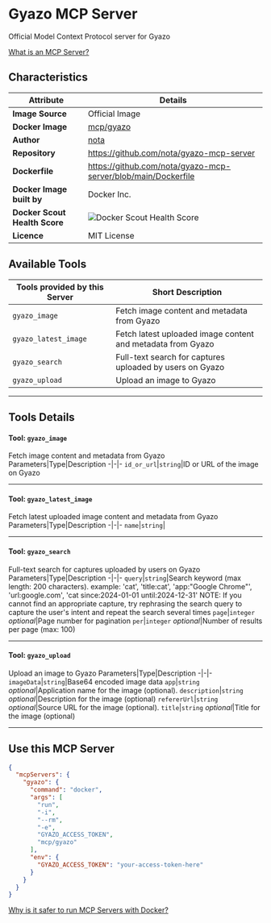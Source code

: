 # Gyazo MCP Server

Official Model Context Protocol server for Gyazo

[What is an MCP Server?](https://www.anthropic.com/news/model-context-protocol)

## Characteristics
Attribute|Details|
|-|-|
**Image Source**|Official Image
**Docker Image**|[mcp/gyazo](https://hub.docker.com/repository/docker/mcp/gyazo)
**Author**|[nota](https://github.com/nota)
**Repository**|https://github.com/nota/gyazo-mcp-server
**Dockerfile**|https://github.com/nota/gyazo-mcp-server/blob/main/Dockerfile
**Docker Image built by**|Docker Inc.
**Docker Scout Health Score**| ![Docker Scout Health Score](https://api.scout.docker.com/v1/policy/insights/org-image-score/badge/mcp/gyazo)
**Licence**|MIT License

## Available Tools
Tools provided by this Server|Short Description
-|-
`gyazo_image`|Fetch image content and metadata from Gyazo|
`gyazo_latest_image`|Fetch latest uploaded image content and metadata from Gyazo|
`gyazo_search`|Full-text search for captures uploaded by users on Gyazo|
`gyazo_upload`|Upload an image to Gyazo|

---
## Tools Details

#### Tool: **`gyazo_image`**
Fetch image content and metadata from Gyazo
Parameters|Type|Description
-|-|-
`id_or_url`|`string`|ID or URL of the image on Gyazo

---
#### Tool: **`gyazo_latest_image`**
Fetch latest uploaded image content and metadata from Gyazo
Parameters|Type|Description
-|-|-
`name`|`string`|

---
#### Tool: **`gyazo_search`**
Full-text search for captures uploaded by users on Gyazo
Parameters|Type|Description
-|-|-
`query`|`string`|Search keyword (max length: 200 characters). example: 'cat', 'title:cat', 'app:"Google Chrome"', 'url:google.com', 'cat since:2024-01-01 until:2024-12-31' NOTE: If you cannot find an appropriate capture, try rephrasing the search query to capture the user's intent and repeat the search several times
`page`|`integer` *optional*|Page number for pagination
`per`|`integer` *optional*|Number of results per page (max: 100)

---
#### Tool: **`gyazo_upload`**
Upload an image to Gyazo
Parameters|Type|Description
-|-|-
`imageData`|`string`|Base64 encoded image data
`app`|`string` *optional*|Application name for the image (optional).
`description`|`string` *optional*|Description for the image (optional)
`refererUrl`|`string` *optional*|Source URL for the image (optional).
`title`|`string` *optional*|Title for the image (optional)

---
## Use this MCP Server

```json
{
  "mcpServers": {
    "gyazo": {
      "command": "docker",
      "args": [
        "run",
        "-i",
        "--rm",
        "-e",
        "GYAZO_ACCESS_TOKEN",
        "mcp/gyazo"
      ],
      "env": {
        "GYAZO_ACCESS_TOKEN": "your-access-token-here"
      }
    }
  }
}
```

[Why is it safer to run MCP Servers with Docker?](https://www.docker.com/blog/the-model-context-protocol-simplifying-building-ai-apps-with-anthropic-claude-desktop-and-docker/)
